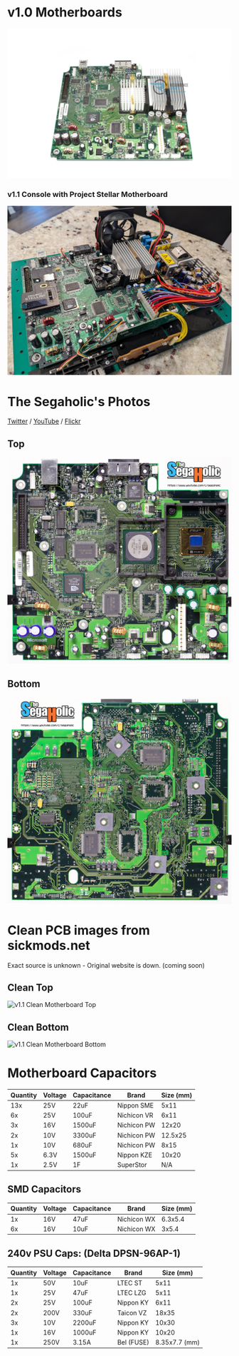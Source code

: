 # v1.0 Motherboards
![v1.1 Xbox Motherboard Example](resurgence.webp)

### v1.1 Console with Project Stellar Motherboard
![v1.1 Project Stellar Motherboard](1.1-stellar.jpeg)

# The Segaholic's Photos
[Twitter](twitter.com/The_SegaHolic) / [YouTube](https://www.youtube.com/channel/UCv66_uOZ4kjqrRQ8cTr2L_Q) / [Flickr](flickr.com/photos/ctwentytwo)

## Top
![v1.1 Xbox Motherboard Top by Segaholic](segaholic_top.jpg)

## Bottom
![v1.1 Xbox Motherboard Bottom Segaholic](segaholic_bottom.jpg)

# Clean PCB images from sickmods.net
Exact source is unknown - Original website is down. (coming soon)

## Clean Top
![v1.1 Clean Motherboard Top](sickmods_clean_top.jpg)

## Clean Bottom
![v1.1 Clean Motherboard Bottom](sickmods_clean_bottom.jpg)

# Motherboard Capacitors
| Quantity | Voltage | Capacitance | Brand       | Size (mm) |
|----------|---------|-------------|-------------|-----------|
| 13x      | 25V     | 22uF        | Nippon SME  | 5x11      |
| 6x       | 25V     | 100uF       | Nichicon VR | 6x11      |
| 3x       | 16V     | 1500uF      | Nichicon PW | 12x20     |
| 2x       | 10V     | 3300uF      | Nichicon PW | 12.5x25   |
| 1x       | 10V     | 680uF       | Nichicon PW | 8x15      |
| 5x       | 6.3V    | 1500uF      | Nippon KZE  | 10x20     |
| 1x       | 2.5V    | 1F          | SuperStor   | N/A       |

## SMD Capacitors


| Quantity | Voltage | Capacitance | Brand       | Size (mm) |
|----------|---------|-------------|-------------|-----------|
| 1x       | 16V     | 47uF        | Nichicon WX | 6.3x5.4   |
| 6x       | 16V     | 10uF        | Nichicon WX | 3x5.4     |

## 240v PSU Caps: (Delta DPSN-96AP-1)

| Quantity | Voltage | Capacitance | Brand      | Size (mm)     |
|----------|---------|-------------|------------|---------------|
| 1x       | 50V     | 10uF        | LTEC ST    | 5x11          |
| 1x       | 25V     | 47uF        | LTEC LZG   | 5x11          |
| 2x       | 25V     | 100uF       | Nippon KY  | 6x11          |
| 2x       | 200V    | 330uF       | Taicon VZ  | 18x35         |
| 3x       | 10V     | 2200uF      | Nippon KY  | 10x30         |
| 1x       | 16V     | 1000uF      | Nippon KY  | 10x20         |
| 1x       | 250V    | 3.15A       | Bel (FUSE) | 8.35x7.7 (mm) |


